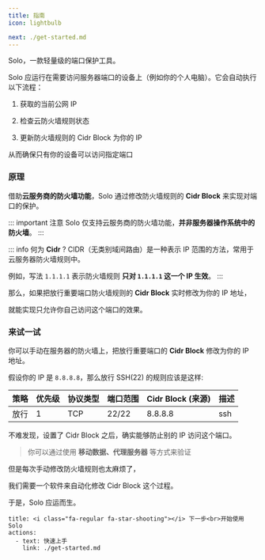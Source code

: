 ```yaml
---
title: 指南
icon: lightbulb

next: ./get-started.md
---
```


Solo，一款轻量级的端口保护工具。

Solo 应运行在需要访问服务器端口的设备上（例如你的个人电脑）。它会自动执行以下流程：

1. 获取的当前公网 IP

2. 检查云防火墙规则状态

3. 更新防火墙规则的 Cidr Block 为你的 IP

从而确保只有你的设备可以访问指定端口

### 原理

借助**云服务商的防火墙功能**，Solo 通过修改防火墙规则的 **Cidr Block** 来实现对端口的保护。

::: important 注意
Solo 仅支持云服务商的防火墙功能，**并非服务器操作系统中的防火墙**。
:::

::: info 何为 **Cidr** ?
CIDR（无类别域间路由）是一种表示 IP 范围的方法，常用于云服务器防火墙规则中。

例如，写法 `1.1.1.1` 表示防火墙规则 **只对 `1.1.1.1` 这一个 IP 生效**。
:::

那么，如果把放行重要端口防火墙规则的 **Cidr Block** 实时修改为你的 IP 地址，

就能实现只允许你自己访问这个端口的效果。

### 来试一试
你可以手动在服务器的防火墙上，把放行重要端口的 **Cidr Block** 修改为你的 IP 地址。

假设你的 IP 是 `8.8.8.8`，那么放行 SSH(22) 的规则应该是这样:

| 策略 | 优先级 | 协议类型 | 端口范围 | Cidr Block (来源) | 描述 |
| ---- | ------ | -------- | -------- | ----------------- | ---- |
| 放行 | 1      | TCP      | 22/22    | 8.8.8.8           | ssh  |

不难发现，设置了 Cidr Block 之后，确实能够防止别的 IP 访问这个端口。

> 你可以通过使用 **移动数据、代理服务器** 等方式来验证

但是每次手动修改防火墙规则也太麻烦了，

我们需要一个软件来自动化修改 Cidr Block 这个过程。

于是，Solo 应运而生。

```component VPBanner
title: <i class="fa-regular fa-star-shooting"></i> 下一步<br>开始使用 Solo
actions:
  - text: 快速上手
    link: ./get-started.md
```
